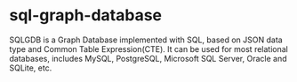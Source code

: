 # sql-graph-database
SQLGDB is a Graph Database implemented with SQL, based on JSON data type and Common Table Expression(CTE). It can be used for most relational databases, includes MySQL, PostgreSQL, Microsoft SQL Server, Oracle and SQLite, etc.
